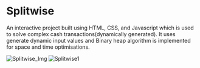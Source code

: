 # Splitwise
An interactive project built using HTML, CSS, and Javascript which is used to solve complex cash transactions(dynamically generated).
It uses generate dynamic input values and Binary heap algorithm is implemented for space and time optimisations.

![Splitwise_Img](https://user-images.githubusercontent.com/89482589/132981635-60d3a88f-c607-42c3-b914-e649461758d2.png)
![Splitwise1](https://user-images.githubusercontent.com/89482589/132983854-98b86e28-59b4-4c91-a00c-013f6301f4cf.png)

